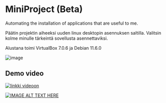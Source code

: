 # MiniProject (Beta)
Automating the installation of applications that are useful to me.

Päätin projektin aiheeksi uuden linux desktopin asennuksen saltilla. Valitsin kolme minulle tärkeintä sovellusta asennettaviksi. 

Alustana toimi VirtualBox 7.0.6 ja Debian 11.6.0

![image](https://github.com/JuuHil/MiniProject/assets/122887067/d87af939-dd5d-4848-8a99-5e378addfefc)

## Demo video

[![linkki videoon]()](https://youtu.be/_LXjPoz8TYc)


[![IMAGE ALT TEXT HERE](https://github.com/JuuHil/MiniProject/assets/122887067/86ab8359-f645-48d4-a53f-bc79f133044a)](https://www.youtube.com/watch?v=YOUTUBE_VIDEO_ID_HERE)
